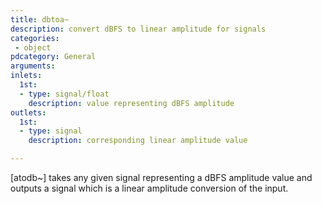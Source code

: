 ```yaml
---
title: dbtoa~
description: convert dBFS to linear amplitude for signals
categories:
 - object
pdcategory: General
arguments:
inlets:
  1st:
  - type: signal/float
    description: value representing dBFS amplitude
outlets:
  1st:
  - type: signal
    description: corresponding linear amplitude value

---
```


[atodb~] takes any given signal representing a dBFS amplitude value and outputs a signal which is a linear amplitude conversion of the input.

